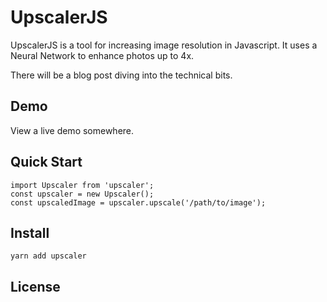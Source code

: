 # UpscalerJS

UpscalerJS is a tool for increasing image resolution in Javascript. It uses a Neural Network to enhance photos up to 4x.

There will be a blog post diving into the technical bits.

## Demo

View a live demo somewhere.

## Quick Start

```
import Upscaler from 'upscaler';
const upscaler = new Upscaler();
const upscaledImage = upscaler.upscale('/path/to/image');
```

## Install

```
yarn add upscaler
```

## License
